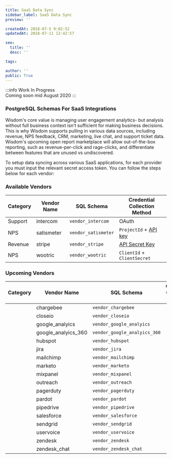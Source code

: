 ```yaml
---
title: SaaS Data Sync
sidebar_label: SaaS Data Sync
preview: ''

createdAt: 2018-07-5 9:02:52
updatedAt: 2018-07-11 12:42:57

seo:
  title: ''
  desc: ''

tags:

author: ''
public: True
---
```



:::info Work In Progress
<br/>
Coming soon mid August 2020
:::




### PostgreSQL Schemas For SaaS Integrations
Wisdom's core value is managing user engagement analytics- but analysis without full business context isn't sufficient for making business decisions. This is why Wisdom supports pulling in various data sources, including revenue, NPS feedback, CRM, marketing, live chat, and support ticket data. Wisdom's upcoming open report marketplace will allow out-of-the-box reporting, such as revenue-per-click and rage-clicks, and differentiate between features that are unused vs undiscovered.

To setup data syncing across various SaaS applications, for each provider you must input the relevant secret access token. You can follow the steps below for each vendor:

### Available Vendors
| Category | Vendor Name         | SQL Schema                    | Credential Collection Method
|----------|---------------------|-------------------------------|--|
| Support  | intercom            | `vendor_intercom`             | OAuth |
| NPS      | satismeter          | `vendor_satismeter`           | `ProjectId` + [API key](https://help.satismeter.com/en/articles/87961-export-responses-api) |
| Revenue  | stripe              | `vendor_stripe`               | [API Secret Key](https://dashboard.stripe.com/apikeys) |
| NPS      | wootric             | `vendor_wootric`              | `ClientId` + `ClientSecret` |


### Upcoming Vendors

| Category | Vendor Name         | SQL Schema                    | Credential Collection Method
|----------|---------------------|-------------------------------|--|
|          | chargebee           | `vendor_chargebee`            |  |
|          | closeio             | `vendor_closeio`              |  |
|          | google_analyics     | `vendor_google_analyics`      |  |
|          | google_analyics_360 | `vendor_google_analyics_360`  |  |
|          | hubspot             | `vendor_hubspot`              |  |
|          | jira                | `vendor_jira`                 |  |
|          | mailchimp           | `vendor_mailchimp`            |  |
|          | marketo             | `vendor_marketo`              |  |
|          | mixpanel            | `vendor_mixpanel`             |  |
|          | outreach            | `vendor_outreach`             |  |
|          | pagerduty           | `vendor_pagerduty`            |  |
|          | pardot              | `vendor_pardot`               |  |
|          | pipedrive           | `vendor_pipedrive`            |  |
|          | salesforce          | `vendor_salesforce`           |  |
|          | sendgrid            | `vendor_sendgrid`             |  |
|          | uservoice           | `vendor_uservoice`            |  |
|          | zendesk             | `vendor_zendesk`              |  |
|          | zendesk_chat        | `vendor_zendesk_chat`         |  |

